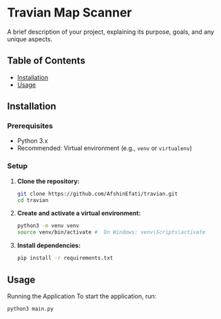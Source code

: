 # Travian Map Scanner

A brief description of your project, explaining its purpose, goals, and any unique aspects.

## Table of Contents

- [Installation](#installation)
- [Usage](#usage)

## Installation

### Prerequisites

- Python 3.x
- Recommended: Virtual environment (e.g., `venv` or `virtualenv`)

### Setup

1.  **Clone the repository:**

    ```bash
    git clone https://github.com/AfshinEfati/travian.git
    cd travian
    ```

2.  **Create and activate a virtual environment:**

    ```bash
    python3 -m venv venv
    source venv/bin/activate #  On Windows: venv\Scripts\activate
    ```

3.  **Install dependencies:**
    ```bash
    pip install -r requirements.txt
    ```

## Usage

Running the Application
To start the application, run:

```bash
python3 main.py
```


